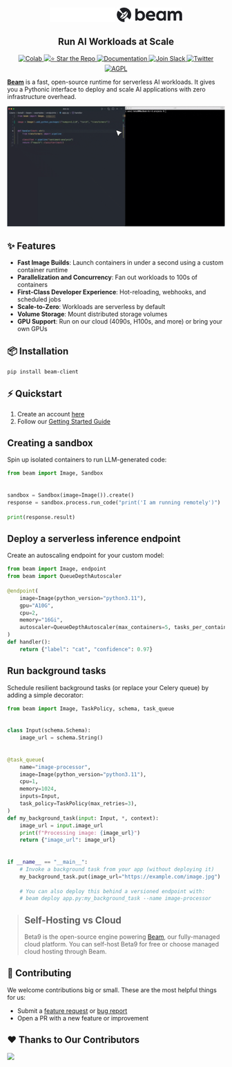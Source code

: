 <div align="center">
<p align="center">
<img alt="Logo" src="static/beam-logo-white.png#gh-dark-mode-only" width="30%">
<img alt="Logo" src="static/beam-logo-dark.png#gh-light-mode-only" width="30%">
</p>

## Run AI Workloads at Scale

<p align="center">
  </a>
    <a href="https://colab.research.google.com/drive/1jSDyYY7FY3Y3jJlCzkmHlH8vTyF-TEmB?usp=sharing">
    <img alt="Colab" src="https://colab.research.google.com/assets/colab-badge.svg">
  </a>
  <a href="https://github.com/beam-cloud/beta9/stargazers">
    <img alt="⭐ Star the Repo" src="https://img.shields.io/github/stars/beam-cloud/beta9">
  </a>
  <a href="https://docs.beam.cloud">
    <img alt="Documentation" src="https://img.shields.io/badge/docs-quickstart-purple">
  </a>
  <a href="https://join.slack.com/t/beam-cloud/shared_invite/zt-39hbkt8ty-CTVv4NsgLoYArjWaVkwcFw">
    <img alt="Join Slack" src="https://img.shields.io/badge/Beam-Join%20Slack-orange?logo=slack">
  </a>
    <a href="https://twitter.com/beam_cloud">
    <img alt="Twitter" src="https://img.shields.io/twitter/follow/beam_cloud.svg?style=social&logo=twitter">
  </a>
    <a href="https://github.com/beam-cloud/beta9?tab=AGPL-3.0-1-ov-file">
    <img alt="AGPL" src="https://img.shields.io/badge/License-AGPL-green">
  </a>
</p>

</div>

**[Beam](https://beam.cloud?utm_source=github_readme)** is a fast, open-source runtime for serverless AI workloads. It gives you a Pythonic interface to deploy and scale AI applications with zero infrastructure overhead.

![Watch the demo](static/readme.gif)

## ✨ Features

- **Fast Image Builds**: Launch containers in under a second using a custom container runtime
- **Parallelization and Concurrency**: Fan out workloads to 100s of containers
- **First-Class Developer Experience**: Hot-reloading, webhooks, and scheduled jobs
- **Scale-to-Zero**: Workloads are serverless by default
- **Volume Storage**: Mount distributed storage volumes
- **GPU Support**: Run on our cloud (4090s, H100s, and more) or bring your own GPUs

## 📦 Installation

```shell
pip install beam-client
```

## ⚡️ Quickstart

1. Create an account [here](https://beam.cloud?utm_source=github_readme)
2. Follow our [Getting Started Guide](https://platform.beam.cloud/onboarding?utm_source=github_readme)

## Creating a sandbox

Spin up isolated containers to run LLM-generated code:

```python
from beam import Image, Sandbox


sandbox = Sandbox(image=Image()).create()
response = sandbox.process.run_code("print('I am running remotely')")

print(response.result)
```

## Deploy a serverless inference endpoint

Create an autoscaling endpoint for your custom model:

```python
from beam import Image, endpoint
from beam import QueueDepthAutoscaler

@endpoint(
    image=Image(python_version="python3.11"),
    gpu="A10G",
    cpu=2,
    memory="16Gi",
    autoscaler=QueueDepthAutoscaler(max_containers=5, tasks_per_container=30)
)
def handler():
    return {"label": "cat", "confidence": 0.97}
```

## Run background tasks

Schedule resilient background tasks (or replace your Celery queue) by adding a simple decorator:

```python
from beam import Image, TaskPolicy, schema, task_queue


class Input(schema.Schema):
    image_url = schema.String()


@task_queue(
    name="image-processor",
    image=Image(python_version="python3.11"),
    cpu=1,
    memory=1024,
    inputs=Input,
    task_policy=TaskPolicy(max_retries=3),
)
def my_background_task(input: Input, *, context):
    image_url = input.image_url
    print(f"Processing image: {image_url}")
    return {"image_url": image_url}


if __name__ == "__main__":
    # Invoke a background task from your app (without deploying it)
    my_background_task.put(image_url="https://example.com/image.jpg")

    # You can also deploy this behind a versioned endpoint with:
    # beam deploy app.py:my_background_task --name image-processor
```

> ## Self-Hosting vs Cloud
>
> Beta9 is the open-source engine powering [Beam](https://beam.cloud), our fully-managed cloud platform. You can self-host Beta9 for free or choose managed cloud hosting through Beam.

## 👋 Contributing

We welcome contributions big or small. These are the most helpful things for us:

- Submit a [feature request](https://github.com/beam-cloud/beta9/issues/new?assignees=&labels=&projects=&template=feature-request.md&title=) or [bug report](https://github.com/beam-cloud/beta9/issues/new?assignees=&labels=&projects=&template=bug-report.md&title=)
- Open a PR with a new feature or improvement

## ❤️ Thanks to Our Contributors

<a href="https://github.com/beam-cloud/beta9/graphs/contributors">
  <img src="https://contrib.rocks/image?repo=beam-cloud/beta9" />
</a>
